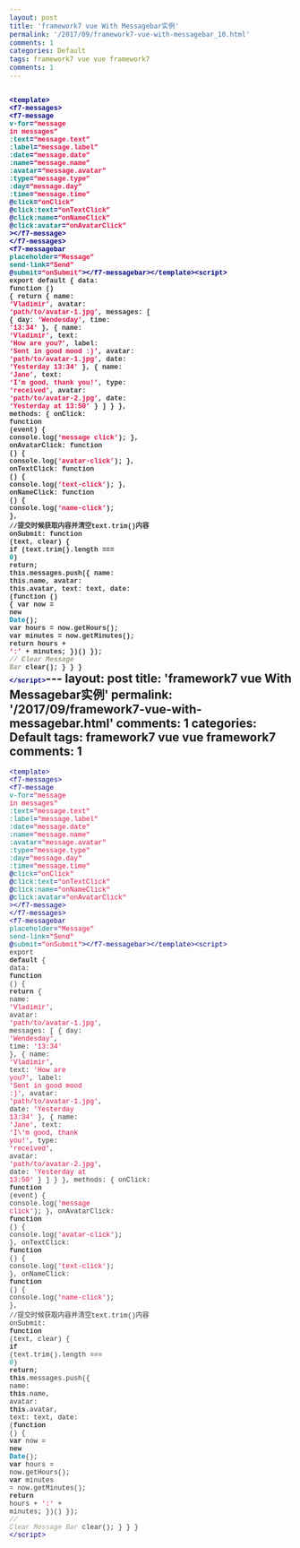```yaml
---
layout: post
title: 'framework7 vue With Messagebar实例'
permalink: '/2017/09/framework7-vue-with-messagebar_10.html'
comments: 1
categories: Default
tags: framework7 vue vue framework7
comments: 1
---
```

<span style='color: navy; font-family: Menlo, Monaco, Consolas, "Courier New", monospace; font-size: 12px; white-space: pre-wrap;'>&lt;<span>template</span>&gt;</span><span style='background-color: #fafafa; color: #333333; font-family: Menlo, Monaco, Consolas, "Courier New", monospace; font-size: 12px; white-space: pre-wrap;'> </span><span style='color: navy; font-family: Menlo, Monaco, Consolas, "Courier New", monospace; font-size: 12px; white-space: pre-wrap;'>&lt;<span>f7-messages</span>&gt;</span><span style='background-color: #fafafa; color: #333333; font-family: Menlo, Monaco, Consolas, "Courier New", monospace; font-size: 12px; white-space: pre-wrap;'> </span><span style='color: navy; font-family: Menlo, Monaco, Consolas, "Courier New", monospace; font-size: 12px; white-space: pre-wrap;'>&lt;<span>f7-message</span> <span style="color: teal;">v-for</span>=<span style="color: #dd1144;">“message in messages”</span> <span style="color: teal;">:text</span>=<span style="color: #dd1144;">“message.text”</span> <span style="color: teal;">:label</span>=<span style="color: #dd1144;">“message.label”</span> <span style="color: teal;">:date</span>=<span style="color: #dd1144;">“message.date”</span> <span style="color: teal;">:name</span>=<span style="color: #dd1144;">“message.name”</span> <span style="color: teal;">:avatar</span>=<span style="color: #dd1144;">“message.avatar”</span> <span style="color: teal;">:type</span>=<span style="color: #dd1144;">“message.type”</span> <span style="color: teal;">:day</span>=<span style="color: #dd1144;">“message.day”</span> <span style="color: teal;">:time</span>=<span style="color: #dd1144;">“message.time”</span>      @<span style="color: teal;">click</span>=<span style="color: #dd1144;">“onClick”</span>      @<span style="color: teal;">click:text</span>=<span style="color: #dd1144;">“onTextClick”</span>      @<span style="color: teal;">click:name</span>=<span style="color: #dd1144;">“onNameClick”</span>      @<span style="color: teal;">click:avatar</span>=<span style="color: #dd1144;">“onAvatarClick”</span>    &gt;</span><span style='color: navy; font-family: Menlo, Monaco, Consolas, "Courier New", monospace; font-size: 12px; white-space: pre-wrap;'>&lt;/<span>f7-message</span>&gt;</span><span style='background-color: #fafafa; color: #333333; font-family: Menlo, Monaco, Consolas, "Courier New", monospace; font-size: 12px; white-space: pre-wrap;'> </span><span style='color: navy; font-family: Menlo, Monaco, Consolas, "Courier New", monospace; font-size: 12px; white-space: pre-wrap;'>&lt;/<span>f7-messages</span>&gt;</span><span style='background-color: #fafafa; color: #333333; font-family: Menlo, Monaco, Consolas, "Courier New", monospace; font-size: 12px; white-space: pre-wrap;'> </span><span style='color: navy; font-family: Menlo, Monaco, Consolas, "Courier New", monospace; font-size: 12px; white-space: pre-wrap;'>&lt;<span>f7-messagebar</span> <span style="color: teal;">placeholder</span>=<span style="color: #dd1144;">“Message”</span> <span style="color: teal;">send-link</span>=<span style="color: #dd1144;">“Send”</span> @<span style="color: teal;">submit</span>=<span style="color: #dd1144;">“onSubmit”</span>&gt;</span><span style='color: navy; font-family: Menlo, Monaco, Consolas, "Courier New", monospace; font-size: 12px; white-space: pre-wrap;'>&lt;/<span>f7-messagebar</span>&gt;</span><span style='background-color: #fafafa; color: #333333; font-family: Menlo, Monaco, Consolas, "Courier New", monospace; font-size: 12px; white-space: pre-wrap;'></span><span style='color: navy; font-family: Menlo, Monaco, Consolas, "Courier New", monospace; font-size: 12px; white-space: pre-wrap;'>&lt;/<span>template</span>&gt;</span><span style='background-color: #fafafa; color: #333333; font-family: Menlo, Monaco, Consolas, "Courier New", monospace; font-size: 12px; white-space: pre-wrap;'></span><span style='color: navy; font-family: Menlo, Monaco, Consolas, "Courier New", monospace; font-size: 12px; white-space: pre-wrap;'>&lt;<span>script</span>&gt;</span><span style='color: #333333; font-family: Menlo, Monaco, Consolas, "Courier New", monospace; font-size: 12px; opacity: 1; white-space: pre-wrap;'>  export <span style="font-weight: bold;">default</span> {     data: <span><span style="font-weight: bold;">function</span> <span>()</span> {</span> <span style="font-weight: bold;">return</span> {         name: <span style="color: #dd1144;">‘Vladimir’</span>,         avatar: <span style="color: #dd1144;">‘path/to/avatar-1.jpg’</span>,         messages: \[           {             day: <span style="color: #dd1144;">‘Wendesday’</span>,             time: <span style="color: #dd1144;">’13:34′</span>          },           {             name: <span style="color: #dd1144;">‘Vladimir’</span>,             text: <span style="color: #dd1144;">‘How are you?’</span>,             label: <span style="color: #dd1144;">‘Sent in good mood :)’</span>,             avatar: <span style="color: #dd1144;">‘path/to/avatar-1.jpg’</span>,             date: <span style="color: #dd1144;">‘Yesterday 13:34’</span>          },           {             name: <span style="color: #dd1144;">‘Jane’</span>,             text: <span style="color: #dd1144;">‘I’m good, thank you!’</span>,             type: <span style="color: #dd1144;">‘received’</span>,             avatar: <span style="color: #dd1144;">‘path/to/avatar-2.jpg’</span>,             date: <span style="color: #dd1144;">‘Yesterday at 13:50’</span>          }         \]       }     },     methods: {       onClick: <span><span style="font-weight: bold;">function</span> <span>(event)</span> {</span>        console.log(<span style="color: #dd1144;">‘message click’</span>);       },       onAvatarClick: <span><span style="font-weight: bold;">function</span> <span>()</span> {</span>        console.log(<span style="color: #dd1144;">‘avatar-click’</span>);       },       onTextClick: <span><span style="font-weight: bold;">function</span> <span>()</span> {</span>        console.log(<span style="color: #dd1144;">‘text-click’</span>);       },       onNameClick: <span><span style="font-weight: bold;">function</span> <span>()</span> {</span>        console.log(<span style="color: #dd1144;">‘name-click’</span>);       },</span>  
<span style='color: #333333; font-family: Menlo, Monaco, Consolas, "Courier New", monospace; font-size: 12px; opacity: 1; white-space: pre-wrap;'>//提交时候获取内容并清空text.trim()内容       onSubmit: <span><span style="font-weight: bold;">function</span> <span>(text, clear)</span> {</span> <span style="font-weight: bold;">if</span> (text.trim().length === <span style="color: #009999;">0</span>) <span style="font-weight: bold;">return</span>;         <span style="font-weight: bold;">this</span>.messages.push({           name: <span style="font-weight: bold;">this</span>.name,           avatar: <span style="font-weight: bold;">this</span>.avatar,           text: text,           date: (<span><span style="font-weight: bold;">function</span> <span>()</span> {</span> <span style="font-weight: bold;">var</span> now = <span style="font-weight: bold;">new</span> <span style="color: #0086b3; font-weight: bold;">Date</span>();             <span style="font-weight: bold;">var</span> hours = now.getHours();             <span style="font-weight: bold;">var</span> minutes = now.getMinutes();             <span style="font-weight: bold;">return</span> hours + <span style="color: #dd1144;">‘:’</span> + minutes;           })()         });         <span style="color: #999988; font-style: italic;">// Clear Message Bar</span>        clear();       }     }   } </span><span style='color: navy; font-family: Menlo, Monaco, Consolas, "Courier New", monospace; font-size: 12px; white-space: pre-wrap;'>&lt;/<span>script</span>&gt;</span>---
layout: post
title: 'framework7 vue With Messagebar实例'
permalink: '/2017/09/framework7-vue-with-messagebar.html'
comments: 1
categories: Default
tags: framework7 vue vue framework7
comments: 1
---
<span class="hljs-tag" style='color: navy; font-family: Menlo, Monaco, Consolas, "Courier New", monospace; font-size: 12px; white-space: pre-wrap;'>&lt;<span class="hljs-title">template</span>&gt;</span><span style='background-color: #fafafa; color: #333333; font-family: Menlo, Monaco, Consolas, "Courier New", monospace; font-size: 12px; white-space: pre-wrap;'> </span><span class="hljs-tag" style='color: navy; font-family: Menlo, Monaco, Consolas, "Courier New", monospace; font-size: 12px; white-space: pre-wrap;'>&lt;<span class="hljs-title">f7-messages</span>&gt;</span><span style='background-color: #fafafa; color: #333333; font-family: Menlo, Monaco, Consolas, "Courier New", monospace; font-size: 12px; white-space: pre-wrap;'> </span><span class="hljs-tag" style='color: navy; font-family: Menlo, Monaco, Consolas, "Courier New", monospace; font-size: 12px; white-space: pre-wrap;'>&lt;<span class="hljs-title">f7-message</span> <span class="hljs-attribute" style="color: teal;">v-for</span>=<span class="hljs-value" style="color: #dd1144;">"message in messages"</span> <span class="hljs-attribute" style="color: teal;">:text</span>=<span class="hljs-value" style="color: #dd1144;">"message.text"</span> <span class="hljs-attribute" style="color: teal;">:label</span>=<span class="hljs-value" style="color: #dd1144;">"message.label"</span> <span class="hljs-attribute" style="color: teal;">:date</span>=<span class="hljs-value" style="color: #dd1144;">"message.date"</span> <span class="hljs-attribute" style="color: teal;">:name</span>=<span class="hljs-value" style="color: #dd1144;">"message.name"</span> <span class="hljs-attribute" style="color: teal;">:avatar</span>=<span class="hljs-value" style="color: #dd1144;">"message.avatar"</span> <span class="hljs-attribute" style="color: teal;">:type</span>=<span class="hljs-value" style="color: #dd1144;">"message.type"</span> <span class="hljs-attribute" style="color: teal;">:day</span>=<span class="hljs-value" style="color: #dd1144;">"message.day"</span> <span class="hljs-attribute" style="color: teal;">:time</span>=<span class="hljs-value" style="color: #dd1144;">"message.time"</span>      @<span class="hljs-attribute" style="color: teal;">click</span>=<span class="hljs-value" style="color: #dd1144;">"onClick"</span>      @<span class="hljs-attribute" style="color: teal;">click:text</span>=<span class="hljs-value" style="color: #dd1144;">"onTextClick"</span>      @<span class="hljs-attribute" style="color: teal;">click:name</span>=<span class="hljs-value" style="color: #dd1144;">"onNameClick"</span>      @<span class="hljs-attribute" style="color: teal;">click:avatar</span>=<span class="hljs-value" style="color: #dd1144;">"onAvatarClick"</span>    &gt;</span><span class="hljs-tag" style='color: navy; font-family: Menlo, Monaco, Consolas, "Courier New", monospace; font-size: 12px; white-space: pre-wrap;'>&lt;/<span class="hljs-title">f7-message</span>&gt;</span><span style='background-color: #fafafa; color: #333333; font-family: Menlo, Monaco, Consolas, "Courier New", monospace; font-size: 12px; white-space: pre-wrap;'> </span><span class="hljs-tag" style='color: navy; font-family: Menlo, Monaco, Consolas, "Courier New", monospace; font-size: 12px; white-space: pre-wrap;'>&lt;/<span class="hljs-title">f7-messages</span>&gt;</span><span style='background-color: #fafafa; color: #333333; font-family: Menlo, Monaco, Consolas, "Courier New", monospace; font-size: 12px; white-space: pre-wrap;'> </span><span class="hljs-tag" style='color: navy; font-family: Menlo, Monaco, Consolas, "Courier New", monospace; font-size: 12px; white-space: pre-wrap;'>&lt;<span class="hljs-title">f7-messagebar</span> <span class="hljs-attribute" style="color: teal;">placeholder</span>=<span class="hljs-value" style="color: #dd1144;">"Message"</span> <span class="hljs-attribute" style="color: teal;">send-link</span>=<span class="hljs-value" style="color: #dd1144;">"Send"</span> @<span class="hljs-attribute" style="color: teal;">submit</span>=<span class="hljs-value" style="color: #dd1144;">"onSubmit"</span>&gt;</span><span class="hljs-tag" style='color: navy; font-family: Menlo, Monaco, Consolas, "Courier New", monospace; font-size: 12px; white-space: pre-wrap;'>&lt;/<span class="hljs-title">f7-messagebar</span>&gt;</span><span style='background-color: #fafafa; color: #333333; font-family: Menlo, Monaco, Consolas, "Courier New", monospace; font-size: 12px; white-space: pre-wrap;'></span><span class="hljs-tag" style='color: navy; font-family: Menlo, Monaco, Consolas, "Courier New", monospace; font-size: 12px; white-space: pre-wrap;'>&lt;/<span class="hljs-title">template</span>&gt;</span><span style='background-color: #fafafa; color: #333333; font-family: Menlo, Monaco, Consolas, "Courier New", monospace; font-size: 12px; white-space: pre-wrap;'></span><span class="hljs-tag" style='color: navy; font-family: Menlo, Monaco, Consolas, "Courier New", monospace; font-size: 12px; white-space: pre-wrap;'>&lt;<span class="hljs-title">script</span>&gt;</span><span class="javascript" style='color: #333333; font-family: Menlo, Monaco, Consolas, "Courier New", monospace; font-size: 12px; opacity: 1; white-space: pre-wrap;'>  export <span class="hljs-keyword" style="font-weight: bold;">default</span> {     data: <span class="hljs-function"><span class="hljs-keyword" style="font-weight: bold;">function</span> <span class="hljs-params">()</span> {</span> <span class="hljs-keyword" style="font-weight: bold;">return</span> {         name: <span class="hljs-string" style="color: #dd1144;">'Vladimir'</span>,         avatar: <span class="hljs-string" style="color: #dd1144;">'path/to/avatar-1.jpg'</span>,         messages: \[           {             day: <span class="hljs-string" style="color: #dd1144;">'Wendesday'</span>,             time: <span class="hljs-string" style="color: #dd1144;">'13:34'</span>          },           {             name: <span class="hljs-string" style="color: #dd1144;">'Vladimir'</span>,             text: <span class="hljs-string" style="color: #dd1144;">'How are you?'</span>,             label: <span class="hljs-string" style="color: #dd1144;">'Sent in good mood :)'</span>,             avatar: <span class="hljs-string" style="color: #dd1144;">'path/to/avatar-1.jpg'</span>,             date: <span class="hljs-string" style="color: #dd1144;">'Yesterday 13:34'</span>          },           {             name: <span class="hljs-string" style="color: #dd1144;">'Jane'</span>,             text: <span class="hljs-string" style="color: #dd1144;">'I\\'m good, thank you!'</span>,             type: <span class="hljs-string" style="color: #dd1144;">'received'</span>,             avatar: <span class="hljs-string" style="color: #dd1144;">'path/to/avatar-2.jpg'</span>,             date: <span class="hljs-string" style="color: #dd1144;">'Yesterday at 13:50'</span>          }         \]       }     },     methods: {       onClick: <span class="hljs-function"><span class="hljs-keyword" style="font-weight: bold;">function</span> <span class="hljs-params">(event)</span> {</span>        console.log(<span class="hljs-string" style="color: #dd1144;">'message click'</span>);       },       onAvatarClick: <span class="hljs-function"><span class="hljs-keyword" style="font-weight: bold;">function</span> <span class="hljs-params">()</span> {</span>        console.log(<span class="hljs-string" style="color: #dd1144;">'avatar-click'</span>);       },       onTextClick: <span class="hljs-function"><span class="hljs-keyword" style="font-weight: bold;">function</span> <span class="hljs-params">()</span> {</span>        console.log(<span class="hljs-string" style="color: #dd1144;">'text-click'</span>);       },       onNameClick: <span class="hljs-function"><span class="hljs-keyword" style="font-weight: bold;">function</span> <span class="hljs-params">()</span> {</span>        console.log(<span class="hljs-string" style="color: #dd1144;">'name-click'</span>);       },</span>  
<span class="javascript" style='color: #333333; font-family: Menlo, Monaco, Consolas, "Courier New", monospace; font-size: 12px; opacity: 1; white-space: pre-wrap;'>//提交时候获取内容并清空text.trim()内容       onSubmit: <span class="hljs-function"><span class="hljs-keyword" style="font-weight: bold;">function</span> <span class="hljs-params">(text, clear)</span> {</span> <span class="hljs-keyword" style="font-weight: bold;">if</span> (text.trim().length === <span class="hljs-number" style="color: #009999;">0</span>) <span class="hljs-keyword" style="font-weight: bold;">return</span>;         <span class="hljs-keyword" style="font-weight: bold;">this</span>.messages.push({           name: <span class="hljs-keyword" style="font-weight: bold;">this</span>.name,           avatar: <span class="hljs-keyword" style="font-weight: bold;">this</span>.avatar,           text: text,           date: (<span class="hljs-function"><span class="hljs-keyword" style="font-weight: bold;">function</span> <span class="hljs-params">()</span> {</span> <span class="hljs-keyword" style="font-weight: bold;">var</span> now = <span class="hljs-keyword" style="font-weight: bold;">new</span> <span class="hljs-built_in" style="color: #0086b3; font-weight: bold;">Date</span>();             <span class="hljs-keyword" style="font-weight: bold;">var</span> hours = now.getHours();             <span class="hljs-keyword" style="font-weight: bold;">var</span> minutes = now.getMinutes();             <span class="hljs-keyword" style="font-weight: bold;">return</span> hours + <span class="hljs-string" style="color: #dd1144;">':'</span> + minutes;           })()         });         <span class="hljs-comment" style="color: #999988; font-style: italic;">// Clear Message Bar</span>        clear();       }     }   } </span><span class="hljs-tag" style='color: navy; font-family: Menlo, Monaco, Consolas, "Courier New", monospace; font-size: 12px; white-space: pre-wrap;'>&lt;/<span class="hljs-title">script</span>&gt;</span>